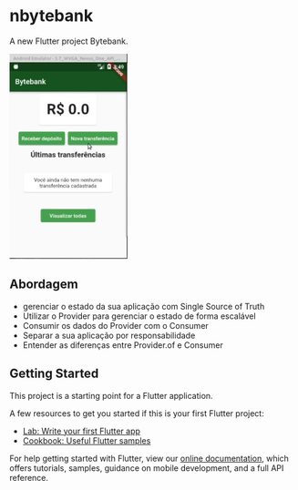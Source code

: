 # nbytebank

A new Flutter project Bytebank.

![Capa](screen.png?raw=true "Capa")

## Abordagem
* gerenciar o estado da sua aplicação com Single Source of Truth
* Utilizar o Provider para gerenciar o estado de forma escalável
* Consumir os dados do Provider com o Consumer
* Separar a sua aplicação por responsabilidade
* Entender as diferenças entre Provider.of e Consumer

## Getting Started

This project is a starting point for a Flutter application.

A few resources to get you started if this is your first Flutter project:

- [Lab: Write your first Flutter app](https://flutter.dev/docs/get-started/codelab)
- [Cookbook: Useful Flutter samples](https://flutter.dev/docs/cookbook)

For help getting started with Flutter, view our
[online documentation](https://flutter.dev/docs), which offers tutorials,
samples, guidance on mobile development, and a full API reference.
